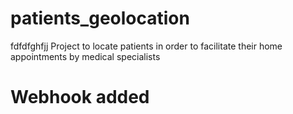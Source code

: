 # patients_geolocation
fdfdfghfjj
Project to locate patients in order to facilitate their home appointments by medical specialists
# Webhook added
